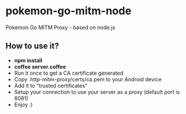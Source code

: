 # pokemon-go-mitm-node
Pokemon Go MITM Proxy - based on node.js

## How to use it?
* **npm install**
* **coffee server.coffee**
* Run it once to get a CA certificate generated
* Copy .http-mitm-proxy/certs/ca.pem to your Android device
* Add it to "trusted certificates"
* Setup your connection to use your server as a proxy (default port is 8081)
* Enjoy :)

